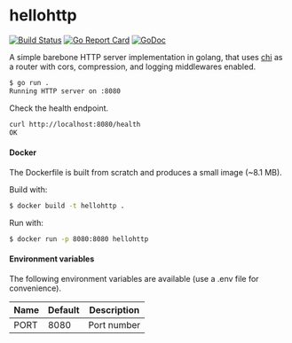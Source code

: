 # hellohttp

[![Build Status](https://travis-ci.org/thepatrik/hellohttp.svg?branch=master)](https://travis-ci.org/thepatrik/hellohttp) [![Go Report Card](https://goreportcard.com/badge/github.com/thepatrik/hellohttp)](https://goreportcard.com/report/github.com/thepatrik/hellohttp) [![GoDoc](https://godoc.org/github.com/thepatrik/hellohttp?status.svg)](https://godoc.org/github.com/thepatrik/hellohttp)

A simple barebone HTTP server implementation in golang, that uses [chi](https://github.com/go-chi/chi) as a router with cors, compression, and logging middlewares enabled.

```bash
$ go run .
Running HTTP server on :8080
```

Check the health endpoint.

```bash
curl http://localhost:8080/health
OK
```

#### Docker

The Dockerfile is built from scratch and produces a small image (~8.1 MB).

Build with:

```bash
$ docker build -t hellohttp .
```

Run with:

```bash
$ docker run -p 8080:8080 hellohttp
```

#### Environment variables

The following environment variables are available (use a .env file for convenience).

| Name | Default | Description |
| ---- | ------- | ----------- |
| PORT | 8080    | Port number |
